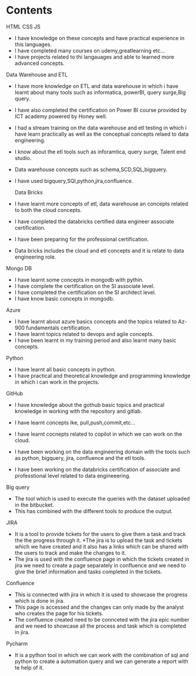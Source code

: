 # Contents
HTML CSS JS
* I have knowledge on these concepts and have practical experience in this languages.
* I have completed many courses on udemy,greatlearning etc...
* I have projects related to thi langauages and able to learned more advanced concepts.

Data Warehouse and ETL
* I have more knowledge on ETL and data warehouse in which i have learnt about many tools such as informatica, powerBI, query surge,Big query.
* I have also completed the certification on Power BI course provided by ICT academy powered by Honey well.
* I had a stream training on the data warehouse and etl testing in which i have learn practically as well as the conceptual concepts relaed to data engineering.
* I know about the etl tools such as inforamtica, query surge, Talent end studio.
* Data warehouse concepts such as schema,SCD,SQL,bigquery.
* I have used bigquery,SQl,python,jira,confluence.


  Data Bricks
* I have learnt more concepts of etl, data warehouse an concepts related to both the cloud concepts.
* I have completed the databricks certified data engineer associate certification.
* I have been preparing for the professional certification.
* Data bricks includes the cloud and etl concepts and it is relate to data engineering role.

Mongo DB
* I have learnt some concepts in mongodb with pythin.
* I have complete the certification on the SI associate level.
* I have completed the certification on the SI architect level.
* I have  know basic concepts in mongodb.  

Azure
* I have learnt about azure basics concepts and the topics related to Az-900 fundamentals certification.
* I have learnt topics related to devops and agile concepts.
* I have been learnt in my training period and also learnt many basic concepts.

Python
* I have learnt all basic concepts in python.
* I have practical and theoretical knowledge and programming knowledge in which i can work in the projects.

GitHub
* I have knowledge about the gothub basic topics and practical knowledge in working with the repository and gitlab.
* I have learnt concepts ike, pull,push,commit,etc...
* I have learnt cocnepts related to copilot in which we can work on the cloud.

* I have been working on the data engineering domain with the tools such as python, bigquery, jira, confluence and the etl tools.
* I have been working on the databricks certification of associate and professtional level related to data engineeering.

Big query
* The tool which is used to execute the queries with the dataset uploaded in the bitbucket.
* This has combined with the different tools to produce the output.

JIRA
* It is a tool to provide tickets for the users to give them a task and track the the progress through it.
*The jira is to upload the task and tickets which we have created and it also has a links which can be shared with the users to track and make the changes to it.
* The jira is used with the confluence page in which the tickets created in jira we need to create a page separately in confluence and we need to give the brief information and tasks completed in the tickets.

Confluence

* This is connected with jira in which it is used to showcase the progress which is done in jira.
* This page is accessed and the changes can only made by the analyst who creates the page for his tickets.
* The confluence created need to be connceted with the jira epic number and we need to showcase all the process and task which is completed in jira.

Pycharm
* It is a python tool in which we can work with the combination of sql and python to create a automation query and we can generate a report with te help of it.
